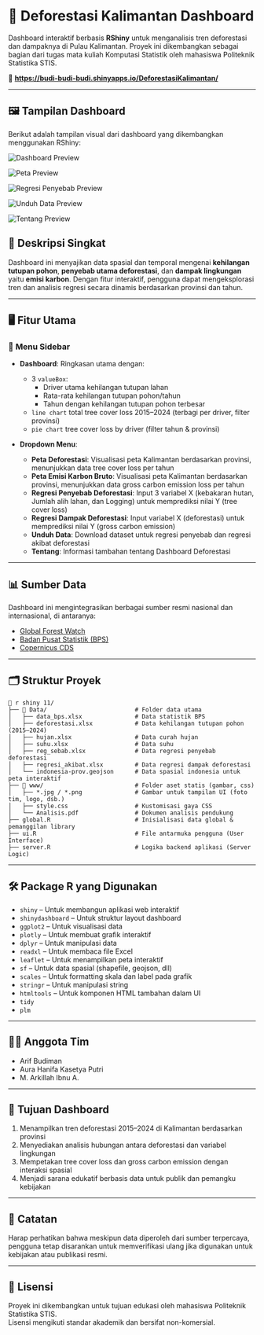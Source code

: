 # 🌳 Deforestasi Kalimantan Dashboard

Dashboard interaktif berbasis **RShiny** untuk menganalisis tren deforestasi dan dampaknya di Pulau Kalimantan. Proyek ini dikembangkan sebagai bagian dari tugas mata kuliah Komputasi Statistik oleh mahasiswa Politeknik Statistika STIS.

📍 **https://budi-budi-budi.shinyapps.io/DeforestasiKalimantan/**

---

## 🖼️ Tampilan Dashboard

Berikut adalah tampilan visual dari dashboard yang dikembangkan menggunakan RShiny:

![Dashboard Preview](image/Dasboard.png)

![Peta Preview](image/Peta.png)

![Regresi Penyebab Preview](image/Regresi_Penyebab.png)

![Unduh Data Preview](image/Unduh_Data.png)

![Tentang Preview](image/Tentang.png)

## 🧭 Deskripsi Singkat

Dashboard ini menyajikan data spasial dan temporal mengenai **kehilangan tutupan pohon**, **penyebab utama deforestasi**, dan **dampak lingkungan** yaitu **emisi karbon**. Dengan fitur interaktif, pengguna dapat mengeksplorasi tren dan analisis regresi secara dinamis berdasarkan provinsi dan tahun.

---

## 🖥️ Fitur Utama

### 🧊 **Menu Sidebar**
- **Dashboard**: Ringkasan utama dengan:
  - 3 `valueBox`:
    - Driver utama kehilangan tutupan lahan
    - Rata-rata kehilangan tutupan pohon/tahun
    - Tahun dengan kehilangan tutupan pohon terbesar
  - `line chart` total tree cover loss 2015–2024 (terbagi per driver, filter provinsi)
  - `pie chart` tree cover loss by driver (filter tahun & provinsi)

- **Dropdown Menu**:
  - **Peta Deforestasi**: Visualisasi peta Kalimantan berdasarkan provinsi, menunjukkan data tree cover loss per tahun
  - **Peta Emisi Karbon Bruto**: Visualisasi peta Kalimantan berdasarkan provinsi, menunjukkan data gross carbon emission loss per tahun
  - **Regresi Penyebab Deforestasi**: Input 3 variabel X (kebakaran hutan, Jumlah alih lahan, dan Logging) untuk memprediksi nilai Y (tree cover loss)
  - **Regresi Dampak Deforestasi**: Input variabel X (deforestasi) untuk memprediksi nilai Y (gross carbon emission)
  - **Unduh Data**: Download dataset untuk regresi penyebab dan regresi akibat deforestasi
  - **Tentang**: Informasi tambahan tentang Dashboard Deforestasi

---

## 📊 Sumber Data

Dashboard ini mengintegrasikan berbagai sumber resmi nasional dan internasional, di antaranya:

- [Global Forest Watch](https://www.globalforestwatch.org)
- [Badan Pusat Statistik (BPS)](https://www.bps.go.id)
- [Copernicus CDS](https://cds.climate.copernicus.eu)
---

## 🗂️ Struktur Proyek

    📁 r shiny 11/
    ├── 📁 Data/                         # Folder data utama
    │   ├── data_bps.xlsx               # Data statistik BPS
    │   ├── deforestasi.xlsx            # Data kehilangan tutupan pohon (2015–2024)
    │   ├── hujan.xlsx                  # Data curah hujan
    │   ├── suhu.xlsx                   # Data suhu 
    │   ├── reg_sebab.xlsx              # Data regresi penyebab deforestasi
    │   ├── regresi_akibat.xlsx         # Data regresi dampak deforestasi
    │   └── indonesia-prov.geojson      # Data spasial indonesia untuk peta interaktif
    ├── 📁 www/                          # Folder aset statis (gambar, css)
    │   ├── *.jpg / *.png               # Gambar untuk tampilan UI (foto tim, logo, dsb.)
    │   ├── style.css                   # Kustomisasi gaya CSS
    │   └── Analisis.pdf                # Dokumen analisis pendukung
    ├── global.R                        # Inisialisasi data global & pemanggilan library
    ├── ui.R                            # File antarmuka pengguna (User Interface)
    ├── server.R                        # Logika backend aplikasi (Server Logic)

---

## 🛠️ Package R yang Digunakan

- `shiny` – Untuk membangun aplikasi web interaktif  
- `shinydashboard` – Untuk struktur layout dashboard  
- `ggplot2` – Untuk visualisasi data  
- `plotly` – Untuk membuat grafik interaktif  
- `dplyr` – Untuk manipulasi data  
- `readxl` – Untuk membaca file Excel  
- `leaflet` – Untuk menampilkan peta interaktif  
- `sf` – Untuk data spasial (shapefile, geojson, dll)  
- `scales` – Untuk formatting skala dan label pada grafik  
- `stringr` – Untuk manipulasi string  
- `htmltools` – Untuk komponen HTML tambahan dalam UI
- `tidy`
- `plm`

---

## 👩‍💻 Anggota Tim

- Arif Budiman
- Aura Hanifa Kasetya Putri
- M. Arkillah Ibnu A.  

---

## 🎯 Tujuan Dashboard

1. Menampilkan tren deforestasi 2015–2024 di Kalimantan berdasarkan provinsi  
2. Menyediakan analisis hubungan antara deforestasi dan variabel lingkungan  
3. Mempetakan tree cover loss dan gross carbon emission dengan interaksi spasial  
4. Menjadi sarana edukatif berbasis data untuk publik dan pemangku kebijakan

---

## 📌 Catatan

Harap perhatikan bahwa meskipun data diperoleh dari sumber terpercaya, pengguna tetap disarankan untuk memverifikasi ulang jika digunakan untuk kebijakan atau publikasi resmi.

---

## 📜 Lisensi

Proyek ini dikembangkan untuk tujuan edukasi oleh mahasiswa Politeknik Statistika STIS.  
Lisensi mengikuti standar akademik dan bersifat non-komersial.


